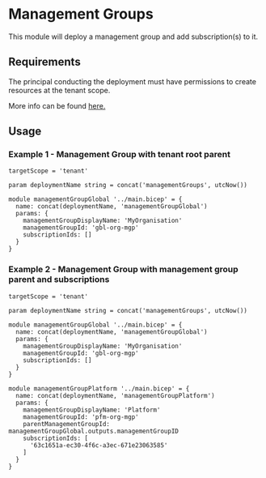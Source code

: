 # Management Groups
This module will deploy a management group and add subscription(s) to it.

## Requirements
The principal conducting the deployment must have permissions to create resources at the tenant scope. 

More info can be found [here.](https://docs.microsoft.com/en-us/azure/azure-resource-manager/templates/deploy-to-tenant?tabs=azure-cli#required-access)

## Usage

### Example 1 - Management Group with tenant root parent
``` bicep
targetScope = 'tenant'

param deploymentName string = concat('managementGroups', utcNow())

module managementGroupGlobal '../main.bicep' = {
  name: concat(deploymentName, 'managementGroupGlobal')
  params: {
    managementGroupDisplayName: 'MyOrganisation'
    managementGroupId: 'gbl-org-mgp'
    subscriptionIds: []
  }
}
```

### Example 2 - Management Group with management group parent and subscriptions
``` bicep
targetScope = 'tenant'

param deploymentName string = concat('managementGroups', utcNow())

module managementGroupGlobal '../main.bicep' = {
  name: concat(deploymentName, 'managementGroupGlobal')
  params: {
    managementGroupDisplayName: 'MyOrganisation'
    managementGroupId: 'gbl-org-mgp'
    subscriptionIds: []
  }
}

module managementGroupPlatform '../main.bicep' = {
  name: concat(deploymentName, 'managementGroupPlatform')
  params: {
    managementGroupDisplayName: 'Platform'
    managementGroupId: 'pfm-org-mgp'
    parentManagementGroupId: managementGroupGlobal.outputs.managementGroupID
    subscriptionIds: [
      '63c1651a-ec30-4f6c-a3ec-671e23063585'
    ]
  }
}
```
